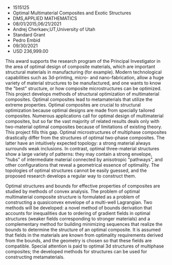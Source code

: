 
* 1515125
* Optimal Multimaterial Composites and Exotic Structures
* DMS,APPLIED MATHEMATICS
* 08/01/2015,06/21/2021
* Andrej Cherkaev,UT,University of Utah
* Standard Grant
* Pedro Embid
* 09/30/2021
* USD 236,999.00

This award supports the research program of the Principal Investigator in the
area of optimal design of composite materials, which are important structural
materials in manufacturing (for example). Modern technological capabilities such
as 3d-printing, micro- and nano-fabrication, allow a huge variety of material
structures to be manufactured, and one wants to know the "best" structure, or
how composite microstructures can be optimized. This project develops methods of
structural optimization of multimaterial composites. Optimal composites lead to
metamaterials that utilize the extreme properties. Optimal composites are
crucial to structural optimization because optimal designs are made from
specially tailored composites. Numerous applications call for optimal design of
multimaterial composites, but so far the vast majority of related results deals
only with two-material optimal composites because of limitations of existing
theory. This project fills this gap. Optimal microstructures of multiphase
composites drastically differ from the structures of optimal two-phase
composites. The latter have an intuitively expected topology: a strong material
always surrounds weak inclusions. In contrast, optimal three-material structures
show a large variety of patterns: they may contain a strong envelope, "hubs" of
intermediate material connected by anisotropic "pathways", and other
configurations that reveal a geometrical essence of optimality. The topologies
of optimal structures cannot be easily guessed, and the proposed research
develops a regular way to construct them.

Optimal structures and bounds for effective properties of composites are studied
by methods of convex analysis. The problem of optimal multimaterial composite
structure is formulated as a problem of constructing a quasiconvex envelope of a
multi-well Lagrangian. Two methods will be developed: a novel method of bounds
derivation that accounts for inequalities due to ordering of gradient fields in
optimal structures (weaker fields corresponding to stronger materials) and a
complementary method for building minimizing sequences that realize the bounds
to determine the structure of an optimal composite. It is assumed that fields in
the materials are known from optimality requirements derived from the bounds,
and the geometry is chosen so that these fields are compatible. Special
attention is paid to optimal 3d structures of multiphase composites; the
developed methods for structures can be used for constructing metamaterials.
